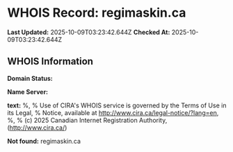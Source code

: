 # WHOIS Record: regimaskin.ca

**Last Updated:** 2025-10-09T03:23:42.644Z
**Checked At:** 2025-10-09T03:23:42.644Z

## WHOIS Information

**Domain Status:** 

**Name Server:** 

**text:** %, % Use of CIRA's WHOIS service is governed by the Terms of Use in its Legal, % Notice, available at http://www.cira.ca/legal-notice/?lang=en, %, % (c) 2025 Canadian Internet Registration Authority, (http://www.cira.ca/)

**Not found:** regimaskin.ca

